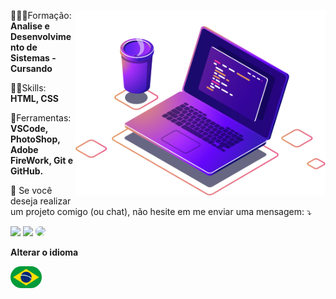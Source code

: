 
<article class="markdown-body entry-content container-lg f5" itemprop="text"><p><a target="_blank" rel="noopener noreferrer" href="https://github.com/MatheusFC2/MatheusFC2/blob/master/computer-illustration.png"><img src="https://github.com/MatheusFC2/MatheusFC2/raw/master/computer-illustration.png" width="400px" align="right" alt="Computador-matheus" style="max-width:100%;"></a></p>
<p align="left">
  <font style="vertical-align: inherit;"><font style="vertical-align: inherit;">👨🏽‍🎓</font></font></g-emoji><font style="vertical-align: inherit;"><font style="vertical-align: inherit;">Formação:</font></font><strong><font style="vertical-align: inherit;"><font style="vertical-align: inherit;"> Analise e Desenvolvimento de Sistemas - Cursando</font></font></strong>
</p>
<p align="left">
  <font style="vertical-align: inherit;"><font style="vertical-align: inherit;">👨‍💻</font></font></g-emoji><font style="vertical-align: inherit;"><font style="vertical-align: inherit;">Skills: </font></font><strong><font style="vertical-align: inherit;"><font style="vertical-align: inherit;"> HTML, CSS</font></font></strong>
</p>
<p align="left">
  <font style="vertical-align: inherit;"><font style="vertical-align: inherit;">💼</font></font></g-emoji><font style="vertical-align: inherit;"><font style="vertical-align: inherit;">Ferramentas: </font></font><strong><font style="vertical-align: inherit;"><font style="vertical-align: inherit;">VSCode, PhotoShop, Adobe FireWork, Git e GitHub.</font></font></strong>
</p>
<p align="left">
  <font style="vertical-align: inherit;"><font style="vertical-align: inherit;">📩</font></font></g-emoji><font style="vertical-align: inherit;"><font style="vertical-align: inherit;"> Se você deseja realizar um projeto comigo (ou chat), não hesite em me enviar uma mensagem: </font></font><g-emoji class="g-emoji" alias="arrow_heading_down" fallback-src="https://github.githubassets.com/images/icons/emoji/unicode/2935.png"><font style="vertical-align: inherit;"><font style="vertical-align: inherit;">⤵️</font></font></g-emoji>
</p>
<p align="left">
  <a href="https://www.instagram.com/davi.front" alt="Instagram" rel="nofollow">
  <img src="https://camo.githubusercontent.com/325b0bce2f56e58f72805772900e18c3ed95832ae32fe2f4fe9259e36fa6dd3c/68747470733a2f2f696d672e736869656c64732e696f2f62616467652f2d496e7374616772616d2d4446303137343f7374796c653d666f722d7468652d6261646765266c6f676f3d696e7374616772616d266c6f676f436f6c6f723d7768697465266c696e6b3d68747470733a2f2f696e7374616772616d2e636f6d2f6d61746865757366632e6465762f" data-canonical-src="https://img.shields.io/badge/-Instagram-DF0174?style=for-the-badge&amp;logo=instagram&amp;logoColor=white&amp;link=https://instagram.com/matheusfc.dev/" style="max-width:100%;"></a>
  <a href="https://www.linkedin.com/in/davi-queiroz-611981120/" alt="Linkedin" rel="nofollow">
  <img src="https://camo.githubusercontent.com/76bc5b81489af9fb67653a994c84d7501ed6ffa1f4653ae0e30f590a15addbc6/68747470733a2f2f696d672e736869656c64732e696f2f62616467652f2d4c696e6b6564696e2d3065373661383f7374796c653d666f722d7468652d6261646765266c6f676f3d4c696e6b6564696e266c6f676f436f6c6f723d7768697465266c696e6b3d68747470733a2f2f7777772e6c696e6b6564696e2e636f6d2f696e2f6d6174686575732d667265697461732d63616d706f732d3233353330353133372f" data-canonical-src="https://img.shields.io/badge/-Linkedin-0e76a8?style=for-the-badge&amp;logo=Linkedin&amp;logoColor=white&amp;link=https://www.linkedin.com/in/matheus-freitas-campos-235305137/" style="max-width:100%;"></a>
  <a href="https://github.com/daviqueiroz21" alt="Github">
  <img src="https://camo.githubusercontent.com/bccf61452398bf79d15db9678f49c574d2a96af808feb6336128bd36f898c581/68747470733a2f2f696d672e736869656c64732e696f2f62616467652f4769744875622d3130303030303f7374796c653d666f722d7468652d6261646765266c6f676f3d676974687562266c6f676f436f6c6f723d7768697465266c696e6b3d68747470733a2f2f6769746875622e636f6d2f4d617468657573464332" data-canonical-src="https://img.shields.io/badge/GitHub-100000?style=for-the-badge&amp;logo=github&amp;logoColor=white&amp;link=https://github.com/MatheusFC2" style="max-width:100%; border-radius: 20px;"></a>
</p>
<p align="left">
  <strong><font style="vertical-align: inherit;"><font style="vertical-align: inherit;">Alterar o idioma</font></font></strong>
</p>

<p align="left">
  <a href="https://github.com/MatheusFC2/MatheusFC2/blob/master/README-pt.md" alt="vire a língua">
    <img class="brasil" src="https://github.com/MatheusFC2/MatheusFC2/raw/master/brasil.png" width="50px" align="left" alt="Turn Lenguage Portugues" style="max-width:100%; border-radius:50px;">
  </a> 
</p>
</article>
